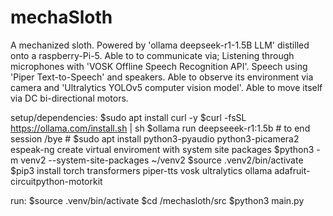 # mechaSloth
A mechanized sloth. Powered by 'ollama deepseek-r1-1.5B LLM' distilled onto a raspberry-Pi-5. Able to to communicate via; Listening through microphones with 'VOSK Offline Speech Recognition API'. Speech using 'Piper Text-to-Speech' and speakers. Able to observe its environment via camera and 'Ultralytics YOLOv5 computer vision model'. Able to move itself via DC bi-directional motors. 

setup/dependencies:
    $sudo apt install curl -y
    $curl -fsSL https://ollama.com/install.sh | sh
    $ollama run deepseeek-r1:1.5b # to end session /bye #
    $sudo apt install python3-pyaudio python3-picamera2 espeak-ng
    create virtual enviroment with system site packages
    $python3 -m venv2 --system-site-packages ~/venv2
    $source .venv2/bin/activate
    $pip3 install torch transformers piper-tts vosk ultralytics ollama adafruit-circuitpython-motorkit

run:
    $source .venv/bin/activate
    $cd /mechasloth/src
    $python3 main.py
